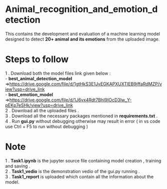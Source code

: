 # Animal_recognition_and_emotion_detection
This contains the development and evaluation of a machine learning model designed to detect **20+ animal and its emotions** from the uploaded image.         

# Steps to follow
1 . Download both the model files link given below :              
    - **best_animal_detection_model**  =>https://drive.google.com/file/d/1gtHkS3E1JvEGKAPXUXTIEB9jffaRdMZP/view?usp=drive_link               
    - **best_emotion_model** =>https://drive.google.com/file/d/1J6vx4Rdt7BhI9IOcD3lw_Y-pEKp7eSHk/view?usp=drive_link        
2 . Download all the uploaded files .                         
3 . Download all the necessary packages mentioned in **requirements.txt** .     
4 . Run **gui.py** without debugging otherwise may result in error ( in vs code use Ctrl + F5 to run without debugging )


# Note 
1 . **Task1.ipynb** is the jupyter source file containing model creation , training and saving .        
2 . **Task1_vedio** is the demonstration vedio of the gui.py running .           
3 . **Task1_report** is uploaded which contain all the information about the model.        
